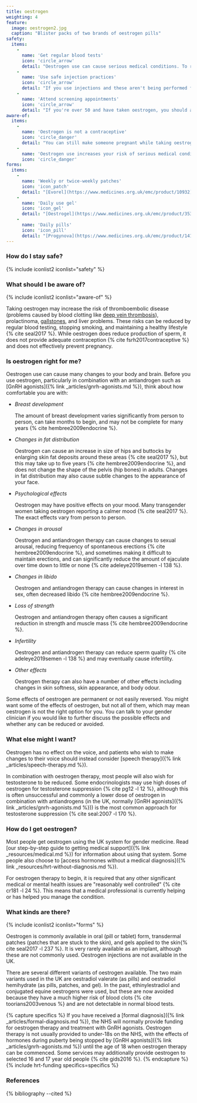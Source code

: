 ```yaml
---
title: oestrogen
weighting: 4
feature:
  image: oestrogen2.jpg
  caption: "Blister packs of two brands of oestrogen pills"
safety:
  items:
    - 
      name: 'Get regular blood tests'
      icon: 'circle_arrow' 
      detail: "Oestrogen use can cause serious medical conditions. To reduce your risk level, use oestrogen under medical supervision with [regular blood testing](/resources/blood-testing/)."
    - 
      name: 'Use safe injection practices'
      icon: 'circle_arrow'
      detail: "If you use injections and these aren't being performed for you by a nurse or doctor, read the safety information on our [self-injection page](/resources/injections/)."
    -
      name: 'Attend screening appointments'
      icon: 'circle_arrow'
      detail: "If you're over 50 and have taken oestrogen, you should attend [breast screening appointments](https://www.cancerresearchuk.org/about-cancer/cancer-symptoms/spot-cancer-early/screening/trans-and-non-binary-cancer-screening)."
aware-of:
  items:
    - 
      name: 'Oestrogen is not a contraceptive'
      icon: 'circle_danger' 
      detail: "You can still make someone pregnant while taking oestrogen. You can read more about contraceptive options for people taking oestrogen on [the FSRH website](https://www.fsrh.org/Common/Uploaded%20files/documents/contraceptive-choices-and-sexual-health-for-transgender-non-binary-people-oct-2017.pdf)."
    - 
      name: 'Oestrogen use increases your risk of serious medical conditions'
      icon: 'circle_danger'  
forms:
  items:
    - 
      name: 'Weekly or twice-weekly patches'
      icon: 'icon_patch' 
      detail: "[Evorel](https://www.medicines.org.uk/emc/product/10932) costs around £10 for a 2-4 weeks supply"
    - 
      name: 'Daily use gel'
      icon: 'icon_gel' 
      detail: "[Oestrogel](https://www.medicines.org.uk/emc/product/353) costs around £10 for a 2-8 weeks supply"
    - 
      name: 'Daily pills'
      icon: 'icon_pill' 
      detail: "[Progynova](https://www.medicines.org.uk/emc/product/1417) costs around £10 for a 1-4 weeks supply"
---
```


### How do I stay safe?

{% include iconlist2 iconlist="safety" %}

### What should I be aware of?

{% include iconlist2 iconlist="aware-of" %}

Taking oestrogen may increase the risk of thromboembolic disease (problems caused by blood clotting like [deep vein thrombosis](https://www.nhs.uk/conditions/deep-vein-thrombosis-dvt/)), prolactinoma, [gallstones](https://www.nhs.uk/conditions/gallstones/), and liver problems. These risks can be reduced by regular blood testing, stopping smoking, and maintaining a healthy lifestyle {% cite seal2017 %}. While oestrogen does reduce production of sperm, it does not provide adequate contraception {% cite fsrh2017contraceptive %} and does not effectively prevent pregnancy.

### Is oestrogen right for me?

Oestrogen use can cause many changes to your body and brain. Before you use oestrogen, particularly in combination with an antiandrogen such as [GnRH agonists]({% link _articles/gnrh-agonists.md %}), think about how comfortable you are with:

- *Breast development*

  The amount of breast development varies significantly from person to person, can take months to begin, and may not be complete for many years {% cite hembree2009endocrine %}. 

- *Changes in fat distribution*

  Oestrogen can cause an increase in size of hips and buttocks by enlarging skin fat deposits around these areas {% cite seal2017 %}, but this may take up to five years {% cite hembree2009endocrine %}, and does not change the shape of the pelvis (hip bones) in adults. Changes in fat distribution may also cause subtle changes to the appearance of your face.

- *Psychological effects*

  Oestrogen may have positive effects on your mood. Many transgender women taking oestrogen reporting a calmer mood {% cite seal2017 %}. The exact effects vary from person to person.

- *Changes in arousal*

  Oestrogen and antiandrogen therapy can cause changes to sexual arousal, reducing frequency of spontaneous erections {% cite hembree2009endocrine %}, and sometimes making it difficult to maintain erections, and can significantly reduce the amount of ejaculate over time down to little or none {% cite adeleye2019semen -l 138 %}.

- *Changes in libido*

  Oestrogen and antiandrogen therapy can cause changes in interest in sex, often decreased libido {% cite hembree2009endocrine %}.

- *Loss of strength*

  Oestrogen and antiandrogen therapy often causes a significant reduction in strength and muscle mass {% cite hembree2009endocrine %}.

- *Infertility*

  Oestrogen and antiandrogen therapy can reduce sperm quality {% cite adeleye2019semen -l 138 %} and may eventually cause infertility. 

- *Other effects* 

  Oestrogen therapy can also have a number of other effects including changes in skin softness, skin appearance, and body odour. 

Some effects of oestrogen are permanent or not easily reversed. You might want some of the effects of oestrogen, but not all of them, which may mean oestrogen is not the right option for you. You can talk to your gender clinician if you would like to further discuss the possible effects and whether any can be reduced or avoided.

### What else might I want?

Oestrogen has no effect on the voice, and patients who wish to make changes to their voice should instead consider [speech therapy]({% link _articles/speech-therapy.md %}).

In combination with oestrogen therapy, most people will also wish for testosterone to be reduced. Some endocrinologists may use high doses of oestrogen for testosterone suppression {% cite pg12 -l 12 %}, although this is often unsuccessful and commonly a lower dose of oestrogen in combination with antiandrogens (in the UK, normally [GnRH agonists]({% link _articles/gnrh-agonists.md %})) is the most common approach for testosterone suppression {% cite seal:2007 -l 170 %}.

### How do I get oestrogen?

Most people get oestrogen using the UK system for gender medicine. Read [our step-by-step guide to getting medical support]({% link _resources/medical.md %}) for information about using that system. Some people also choose to [access hormones without a medical diagnosis]({% link _resources/hrt-without-diagnosis.md %}).

For oestrogen therapy to begin, it is required that any other significant medical or mental health issues are "reasonably well controlled" {% cite cr181 -l 24 %}. This means that a medical professional is currently helping or has helped you manage the condition.

### What kinds are there?

{% include iconlist2 iconlist="forms" %}

Oestrogen is commonly available in oral (pill or tablet) form, transdermal patches (patches that are stuck to the skin), and gels applied to the skin{% cite seal2017 -l 237 %}. It is very rarely available as an implant, although these are not commonly used. Oestrogen injections are not available in the UK.

There are several different variants of oestrogen available. The two main variants used in the UK are oestradiol valerate (as pills) and oestradiol hemihydrate (as pills, patches, and gel). In the past, ethinylestradiol and conjugated equine oestrogens were used, but these are now avoided because they have a much higher risk of blood clots {% cite toorians2003venous %} and are not detectable in normal blood tests.

{% capture specifics %}
If you have received a [formal diagnosis]({% link _articles/formal-diagnosis.md %}), the NHS will normally provide funding for oestrogen therapy and treatment with GnRH agonists. Oestrogen therapy is not usually provided to under-18s on the NHS, with the effects of hormones during puberty being stopped by [GnRH agonists]({% link _articles/gnrh-agonists.md %}) until the age of 18 when oestrogen therapy can be commenced. Some services may additionally provide oestrogen to selected 16 and 17 year old people {% cite gids2016 %}.
{% endcapture %}
{% include hrt-funding specifics=specifics %}

### References

{% bibliography --cited %}
